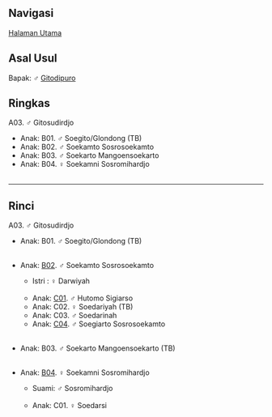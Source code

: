 ## Navigasi

[Halaman Utama][up]

## Asal Usul

Bapak: ♂ [Gitodipuro][gitodipuro]

## Ringkas

A03. ♂ Gitosudirdjo
	<br/>

*	Anak: B01. ♂ Soegito/Glondong (TB)
*	Anak: B02. ♂ Soekamto Sosrosoekamto
*	Anak: B03. ♂ Soekarto Mangoensoekarto
*	Anak: B04. ♀ Soekamni Sosromihardjo
	<br/><br/>

-- -- --

## Rinci

A03. ♂ Gitosudirdjo
	<br/>

*	Anak: B01. ♂ Soegito/Glondong (TB)
<br/><br/>

*	Anak: [B02][A03B02]. ♂ Soekamto Sosrosoekamto
	*	Istri : ♀ Darwiyah 
	<br/><br/>
	*	Anak: [C01][A03B02C01]. ♂ Hutomo Sigiarso
	*	Anak: C02. ♀ Soedariyah (TB)
	*	Anak: C03. ♂ Soedarinah
	*	Anak: [C04][A03B02C04]. ♂ Soegiarto Sosrosoekamto
	<br/><br/>

*	Anak: B03. ♂ Soekarto Mangoensoekarto (TB)
	<br/><br/>

*	Anak: [B04][A03B04]. ♀ Soekamni Sosromihardjo
	*	Suami: ♂ Sosromihardjo
	<br/><br/>
	*	Anak: C01. ♀ Soedarsi
	<br/><br/>

[up]: https://github.com/epsi-rns/gitodipuro/blob/master/README.md
[gitodipuro]: https://github.com/epsi-rns/gitodipuro/blob/master/gitodipuro.md

[A03B02]: https://github.com/epsi-rns/gitodipuro/blob/master/tree/A03/B02.md
[A03B04]: https://github.com/epsi-rns/gitodipuro/blob/master/tree/A03/B04.md

[A03B02C01]: https://github.com/epsi-rns/gitodipuro/blob/master/tree/A03/B02/C01.md
[A03B02C04]: https://github.com/epsi-rns/gitodipuro/blob/master/tree/A03/B02/C04.md

